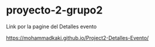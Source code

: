 # proyecto-2-grupo2
 
 Link por la pagine del Detalles evento 
 
https://mohammadkaki.github.io/Project2-Detalles-Evento/ 
